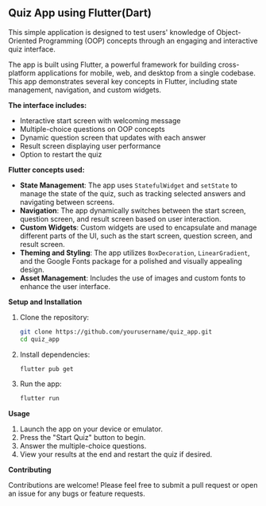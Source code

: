 ## Quiz App using Flutter(Dart)

This simple application is designed to test users' knowledge of Object-Oriented Programming (OOP) concepts through an engaging and interactive quiz interface.

The app is built using Flutter, a powerful framework for building cross-platform applications for mobile, web, and desktop from a single codebase. This app demonstrates several key concepts in Flutter, including state management, navigation, and custom widgets.

**The interface includes:**
- Interactive start screen with welcoming message
- Multiple-choice questions on OOP concepts
- Dynamic question screen that updates with each answer
- Result screen displaying user performance
- Option to restart the quiz
 
**Flutter concepts used:**

- **State Management**: The app uses `StatefulWidget` and `setState` to manage the state of the quiz, such as tracking selected answers and navigating between screens.
- **Navigation**: The app dynamically switches between the start screen, question screen, and result screen based on user interaction.
- **Custom Widgets**: Custom widgets are used to encapsulate and manage different parts of the UI, such as the start screen, question screen, and result screen.
- **Theming and Styling**: The app utilizes `BoxDecoration`, `LinearGradient`, and the Google Fonts package for a polished and visually appealing design.
- **Asset Management**: Includes the use of images and custom fonts to enhance the user interface.

  
**Setup and Installation**

1. Clone the repository:
    ```sh
    git clone https://github.com/yourusername/quiz_app.git
    cd quiz_app
    ```

2. Install dependencies:
    ```sh
    flutter pub get
    ```

3. Run the app:
    ```sh
    flutter run
    ```

**Usage**

1. Launch the app on your device or emulator.
2. Press the "Start Quiz" button to begin.
3. Answer the multiple-choice questions.
4. View your results at the end and restart the quiz if desired.

**Contributing**

Contributions are welcome! Please feel free to submit a pull request or open an issue for any bugs or feature requests.
